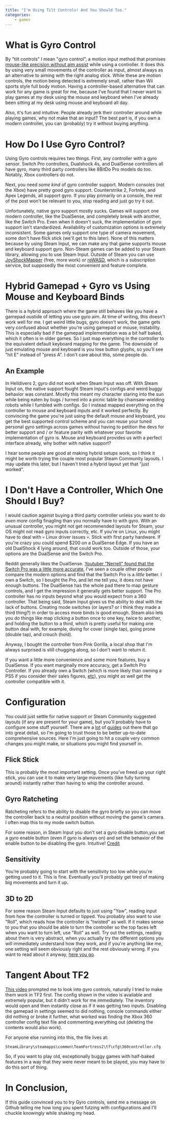 ```yaml
---
title: "I'm Using Tilt Controls! And You Should Too."
categories: 
    - games
---
```


# What is Gyro Control 

By "tilt controls" I mean "gyro control", a motion input method that promises [mouse-like precision without aim assist](https://www.youtube.com/watch?v=krQ_ggZcN1Q) while using a controller. It does this by using very small movements of the controller as input, almost always as an alternative to aiming with the right analog stick. While these are motion controls, the motion being detected is extremely small, rather than Wii sports style full body motion. Having a controller-based alternative that can work for any game is great for me, because I've found that I never want to play games at my desk using the mouse and keyboard when I've already been sitting at my desk using mouse and keyboard all day.

Also, it's fun and intuitive. People already jerk their controller around while playing games, why not make that an input? The best part is, if you own a modern controller, you can (probably) try it without buying anything.

# How Do I Use Gyro Control?

Using Gyro controls requires two things. First, any controller with a gyro sensor. Switch Pro controllers, Dualshock 4s, and DualSense controllers all have gyro, many third party controllers like 8BitDo Pro models do too. Notably, Xbox controllers do not.

Next, you need *some kind* of gyro controller support. Modern consoles (not the Xbox) have pretty good gyro support. Counterstrike 2, Fortnite, and Apex Legends, all support gyro. If you play primarily on a console, the rest of the post won't be relevant to you, stop reading and just go try it out. 

Unfortunately, native gyro support mostly sucks. Games will support one modern controller, like the DualSense, and completely break with another, like the Switch Pro. Even when it doesn't suck, the implementation of gyro support isn't standardized. Availability of customization options is extremely inconsistent. Some games only support one type of camera movement, some don't have flick stick (we'll get to this later). None of this matters because by using Steam Input, we can make any that game supports mouse and keyboard support gyro. Non-Steam games can be added to your Steam library, allowing you to use Steam Input. Outside of Steam you can use [JoyShockMapper](https://github.com/Electronicks/JoyShockMapper) (free, more work) or [reWASD](https://www.rewasd.com/releases/release-5.3.0), which is a subscription service, but supposedly the most convenient and feature complete.

# Hybrid Gamepad + Gyro vs Using Mouse and Keyboard Binds

There is a hybrid approach where the game still behaves like you have a gamepad oustide of letting you use gyro aim. At time of writing, this doesn't work well for me. I get weird little bugs, gyro doesn't work, the game gets very confused about whether you're using gamepad or mouse, instability. This is especially bad if the gamepad implementation was a bit half baked, which it often is in older games. So I just map everything in the controller to the equivalent default keyboard mapping for the game. The downside of just emulating mouse and keyboard is you lose button glyphs, so you'll see "hit E" instead of "press A". I don't care about this, some people do.

## An Example

In Helldivers 2, gyro did not work when Steam Input was off. With Steam Input on, the native support fought Steam Input's configs and weird buggy behavior was constant. Mostly this meant my character staring into the sun while being eaten by bugs / turned into a picnic table by chainsaw-wielding robots while I fumbled with configs. So I instead mapped everything on the controller to mouse and keyboard inputs and it worked perfectly. By convincing the game you're just using the default mouse and keyboard, you get the best supported control scheme and you can reuse your tuned personal gyro settings across games without having to petition the devs for better support and / or feature parity with whatever your favorite implementation of gyro is. Mouse and keyboard provides us with a perfect interface already, why bother with native support?

I hear some people are good at making hybrid setups work, so I think it might be worth trying the couple most popular Steam Community layouts. I may update this later, but I haven't tried a hybrid layout yet that "just worked".

# I Don't Have a Controller, Which One Should I Buy?

I would caution against buying a third party controller unless you want to do *even more* config finagling than you normally have to with gyro. With an unusual controller, you might not get recommended layouts for Steam, your OS might not read gyro inputs correctly, etc. If you're on Linux, you might have to deal with 💀 Linux driver issues 💀. Stick with first party hardware. If you're crazy you could spend $200 on a DualSense Edge. If you have an old DualShock 4 lying around, that could work too. Outside of those, your options are the DualSense and the Switch Pro.

Reddit generally likes the DualSense. [Youtuber "Nerrell" found that the Switch Pro was a little more accurate](https://youtu.be/CenJLOTGxLc?si=jUzV9cW4qZuQj_7o&t=946), I've seen a couple other people compare the modern options and find that the Switch Pro is a *little* better. I own a Switch, so I bought the Pro, and let me tell you, it does not have enough buttons. The DualSense has the whole pad there to map gesture controls, and I get the impression it generally gets better support. The Pro controller has no inputs beyond what you would expect from a 360 controller. That being said, Steam Input gives us the ability to deal with the lack of buttons. Creating mode switches (or layers? or I think they made a third thing?) in order to access more binds is good enough. Steam also lets you do things like map clicking a button once to one key, twice to another, and holding the button to a third, which is pretty useful for making one button deal with, for example, diving for cover (single tap), going prone (double tap), and crouch (hold).

Anyway, I bought the controller from Pink Gorilla, a local shop that I'm always surprised is still chugging along, so I don't want to return it.

If you want a little more convenience and some more features, buy a DualSense. If you want marginally more accuracy, get a Switch Pro Controller. If you already own a Switch (which is more likely than owning a PS5 if you consider their sales figures, [etc](https://www.youtube.com/watch?v=UtG11pmBe3U)), you might as well get the controller compatible with it.

# Configuration

You could just settle for native support or Steam Community suggested layouts (if any are present for your game), but you'll probably have to configure some stuff yourself. There are a [lot](https://www.reddit.com/r/GyroGaming/comments/198wq0y/new_to_gyro_gaming_start_here_gyro_beginners_guide/) of [guides](https://www.youtube.com/watch?v=D0uSfda_-Rc) out there that go into great detail, so I'm going to trust those to be better up-to-date comprehensive sources. Here I'm just going to hit a couple very common changes you might make, or situations you might find yourself in.

## Flick Stick

This is probably the most important setting. Once you've freed up your right stick, you can use it to make very large movements (like fully turning around) instantly rather than having to whip the controller around.

## Gyro Ratcheting

Ratcheting refers to the ability to disable the gyro briefly so you can move the controller back to a neutral position without moving the game's camera. I often map this to my mode switch button.

For some reason, in Steam Input you don't set a gyro disable button,you set a gyro enable button (even if gyro is always on) and set the behavior of the enable button to be disabling the gyro. Intuitive! [Credit](https://www.reddit.com/r/GyroGaming/comments/ug54tk/comment/i6xgli4/?utm_source=share&utm_medium=web3x&utm_name=web3xcss&utm_term=1&utm_content=share_button)

## Sensitivity

You're probably going to start with the sensitivity too low while you're getting used to it. This is fine. Eventually you'll probably get tired of making big movements and turn it up.

## 3D to 2D

For some reason Steam Input defaults to just using "Yaw", reading input from how the controller is turned or tipped. You probably also want to use "Roll", which reads how the controller is "twisted" as well. If it makes sense to you that you should be able to turn the controller so the top faces left when you want to turn left, use "Roll" as well. Try out the settings, reading about them is very abstract, when you actually try the different options you will immediately understand how they work, and if you're anything like me, one setting will seem obviously right and the rest obviously wrong. If you want to read about it anyway, [here you go](http://gyrowiki.jibbsmart.com/blog:player-space-gyro-and-alternatives-explained).

# Tangent About TF2
[This video](https://youtu.be/PJIqEX93vL8?si=sOfHWUPpjs1eLp4c) prompted me to look into gyro controls, naturally I tried to make them work in TF2 first. The config shown in the video is available and extremely popular, but it didn't work for me immediately. The inventory would open and then instantly close as if it was getting two inputs. Disabling the gamepad in settings seemed to did nothing, console commands either did nothing or broke it further, what worked was finding the Xbox 360 controller config text file and commenting everything out (deleting the contents would also work). 

For anyone else running into this, the file lives at:

`SteamLibrary\steamapps\common\TeamFortress2\tf\cfg\360controller.cfg`

So, if you want to play old, exceptionally buggy games with half-baked features in a way that they were never meant to be played, you may have to do this sort of thing.

# In Conclusion,

If this guide convinced you to try Gyro controls, send me a message on Github telling me how long you spent futzing with configurations and I'll chuckle knowingly while shaking my head.